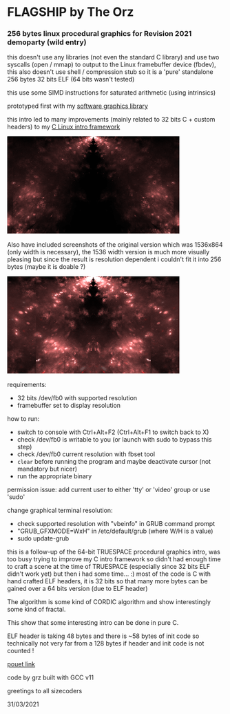 # FLAGSHIP by The Orz

### 256 bytes linux procedural graphics for Revision 2021 demoparty (wild entry)

this doesn't use any libraries (not even the standard C library) and use two syscalls (open / mmap) to output to the Linux framebuffer device (fbdev), this also doesn't use shell / compression stub so it is a 'pure' standalone 256 bytes 32 bits ELF (64 bits wasn't tested)

this use some SIMD instructions for saturated arithmetic (using intrinsics)

prototyped first with my [software graphics library](https://github.com/grz0zrg/fbg)

this intro led to many improvements (mainly related to 32 bits C + custom headers) to my [C Linux intro framework](https://github.com/grz0zrg/tinycelfgraphics)

![screenshot](flagship_400x225.png?raw=true "Screenshot")

Also have included screenshots of the original version which was 1536x864 (only width is necessary), the 1536 width version is much more visually pleasing but since the result is resolution dependent i couldn't fit it into 256 bytes (maybe it is doable ?)

![1536x864 version](flagship_1536x864_400x225.png?raw=true "Screenshot (1536x864 version)")

requirements:
- 32 bits /dev/fb0 with supported resolution
- framebuffer set to display resolution

how to run:
 - switch to console with Ctrl+Alt+F2 (Ctrl+Alt+F1 to switch back to X)
 - check /dev/fb0 is writable to you (or launch with sudo to bypass this step)
 - check /dev/fb0 current resolution with fbset tool
 - `clear` before running the program and maybe deactivate cursor (not mandatory but nicer)
 - run the appropriate binary

permission issue: add current user to either 'tty' or 'video' group or use 'sudo'

change graphical terminal resolution:
 - check supported resolution with "vbeinfo" in GRUB command prompt
 - "GRUB_GFXMODE=WxH" in /etc/default/grub (where W/H is a value)
 - sudo update-grub

this is a follow-up of the 64-bit TRUESPACE procedural graphics intro, was too busy trying to improve my C intro framework so didn't had enough time to craft a scene at the time of TRUESPACE (especially since 32 bits ELF didn't work yet) but then i had some time... :) most of the code is C with hand crafted ELF headers, it is 32 bits so that many more bytes can be gained over a 64 bits version (due to ELF header)

The algorithm is some kind of CORDIC algorithm and show interestingly some kind of fractal.

This show that some interesting intro can be done in pure C.

ELF header is taking 48 bytes and there is ~58 bytes of init code so technically not very far from a 128 bytes if header and init code is not counted !

[pouet link](https://www.pouet.net/prod.php?which=88636)

code by grz built with GCC v11

greetings to all sizecoders

31/03/2021
